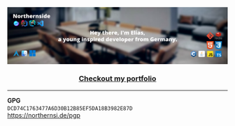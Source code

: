 <img align="center" alt="thumbnail" src="https://raw.githubusercontent.com/Northernside/Northernside/1a2b7be009cb8ee104632934100ccfcf79058a18/Northernside.svg">
<h3 align="center"><a href="https://northernsi.de">Checkout my portfolio</a></h3>

<hr>

**GPG**
<br>
`DCD74C1763477A6D30B12B85EF5DA18B3982E87D`
<br>
https://northernsi.de/pgp
